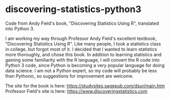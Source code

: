 # discovering-statistics-python3
Code from Andy Field's book, "Discovering Statistics Using R", translated into Python 3.

I am working my way through Professor Andy Field's excellent textbook, "Discovering Statistics Using R". Like many people, I took a statistics class in college, but forgot most of it. I decided that I wanted to learn statistics more thoroughly, and chose this book. In addition to learning statistics and gaining some familiarity with the R language, I will convert the R code into Python 3 code, since Python is becoming a very popular language for doing data science. I am not a Python expert, so my code will probably be less than Pythonic, so suggestions for improvement are welcome.

The site for the book is here: https://studysites.sagepub.com/dsur/main.htm
Professor Field's site is here:  https://www.discoveringstatistics.com
